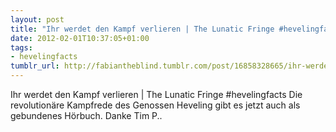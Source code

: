 ```yaml
---
layout: post
title: "Ihr werdet den Kampf verlieren | The Lunatic Fringe #hevelingfacts"
date: 2012-02-01T10:37:05+01:00
tags:
- hevelingfacts
tumblr_url: http://fabiantheblind.tumblr.com/post/16858328665/ihr-werdet-den-kampf-verlieren-the-lunatic-fringe
---
```

Ihr werdet den Kampf verlieren | The Lunatic Fringe #hevelingfacts
  Die revolutionäre Kampfrede des Genossen Heveling gibt es jetzt auch als gebundenes Hörbuch.
  Danke Tim P..
